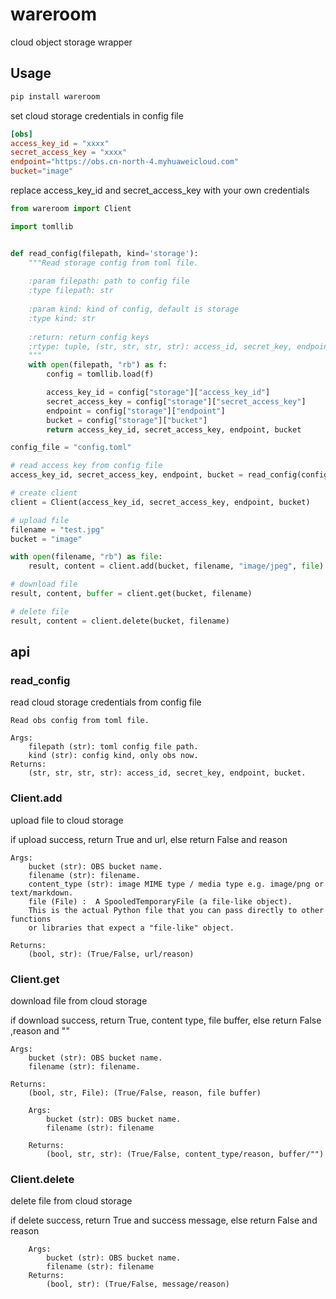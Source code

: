 # wareroom
cloud object storage wrapper

## Usage
```bash
pip install wareroom
```

set cloud storage credentials in config file
```toml
[obs]
access_key_id = "xxxx"
secret_access_key = "xxxx"
endpoint="https://obs.cn-north-4.myhuaweicloud.com"
bucket="image"
```
replace access_key_id and secret_access_key with your own credentials


```python
from wareroom import Client

import tomllib


def read_config(filepath, kind='storage'):
    """Read storage config from toml file.
    
    :param filepath: path to config file
    :type filepath: str
    
    :param kind: kind of config, default is storage
    :type kind: str
    
    :return: return config keys
    :rtype: tuple, (str, str, str, str): access_id, secret_key, endpoint, bucket.
    """
    with open(filepath, "rb") as f:
        config = tomllib.load(f)

        access_key_id = config["storage"]["access_key_id"]
        secret_access_key = config["storage"]["secret_access_key"]
        endpoint = config["storage"]["endpoint"]
        bucket = config["storage"]["bucket"]
        return access_key_id, secret_access_key, endpoint, bucket

config_file = "config.toml"

# read access key from config file
access_key_id, secret_access_key, endpoint, bucket = read_config(config_file)

# create client
client = Client(access_key_id, secret_access_key, endpoint, bucket)

# upload file
filename = "test.jpg"
bucket = "image"

with open(filename, "rb") as file:
    result, content = client.add(bucket, filename, "image/jpeg", file)

# download file
result, content, buffer = client.get(bucket, filename)

# delete file
result, content = client.delete(bucket, filename)
```

## api

### read_config
read cloud storage credentials from config file

    Read obs config from toml file.

    Args:
        filepath (str): toml config file path.
        kind (str): config kind, only obs now.
    Returns:
        (str, str, str, str): access_id, secret_key, endpoint, bucket.

### Client.add
upload file to cloud storage

if upload success, return True and url, else return False and reason

    Args:
        bucket (str): OBS bucket name.
        filename (str): filename.
        content_type (str): image MIME type / media type e.g. image/png or text/markdown.
        file (File) :  A SpooledTemporaryFile (a file-like object).
        This is the actual Python file that you can pass directly to other functions
        or libraries that expect a "file-like" object.

    Returns:
        (bool, str): (True/False, url/reason)


### Client.get
download file from cloud storage

if download success, return True, content type, file buffer, 
else return False ,reason and ""

    Args:
        bucket (str): OBS bucket name.
        filename (str): filename.

    Returns:
        (bool, str, File): (True/False, reason, file buffer)

        Args:
            bucket (str): OBS bucket name.
            filename (str): filename
        
        Returns:
            (bool, str, str): (True/False, content_type/reason, buffer/"")


### Client.delete
delete file from cloud storage

if delete success, return True and success message, else return False and reason

        Args:
            bucket (str): OBS bucket name.
            filename (str): filename
        Returns:
            (bool, str): (True/False, message/reason)


